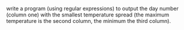 write a program (using regular expressions) to output the day number (column one) with the smallest temperature spread (the maximum temperature is the second column, the minimum the third column).
